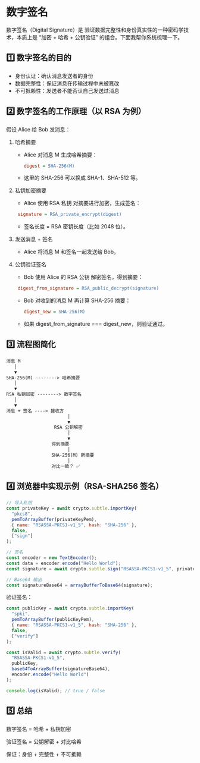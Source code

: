# 数字签名

数字签名（Digital Signature）是 验证数据完整性和身份真实性的一种密码学技术，本质上是 “加密 + 哈希 + 公钥验证” 的组合。下面我帮你系统梳理一下。

## 1️⃣ 数字签名的目的

- 身份认证：确认消息发送者的身份
- 数据完整性：保证消息在传输过程中未被篡改
- 不可抵赖性：发送者不能否认自己发送过消息

## 2️⃣ 数字签名的工作原理（以 RSA 为例）

假设 Alice 给 Bob 发消息：

1. 哈希摘要
   - Alice 对消息 M 生成哈希摘要：

     ```ini
     digest = SHA-256(M)
     ```

   - 这里的 SHA-256 可以换成 SHA-1、SHA-512 等。
2. 私钥加密摘要
   - Alice 使用 RSA 私钥 对摘要进行加密，生成签名：

    ```ini
     signature = RSA_private_encrypt(digest)
    ```

   - 签名长度 = RSA 密钥长度（比如 2048 位）。
3. 发送消息 + 签名
   - Alice 将消息 M 和签名一起发送给 Bob。
4. 公钥验证签名
   - Bob 使用 Alice 的 RSA 公钥 解密签名，得到摘要：

    ```ini
     digest_from_signature = RSA_public_decrypt(signature)
     ```

   - Bob 对收到的消息 M 再计算 SHA-256 摘要：

     ```ini
     digest_new = SHA-256(M)
     ```

   - 如果 digest_from_signature === digest_new，则验证通过。

## 3️⃣ 流程图简化

```txt
消息 M
   │
   ▼
SHA-256(M) --------> 哈希摘要
   │
   ▼
RSA 私钥加密 --------> 数字签名
   │
   ▼
消息 + 签名 ----> 接收方
                       │
                       ▼
                  RSA 公钥解密
                       │
                       ▼
                 得到摘要
                       │
                 SHA-256(M) 新摘要
                       │
                 对比一致？ ✅
```

## 4️⃣ 浏览器中实现示例（RSA-SHA256 签名）

```js
// 导入私钥
const privateKey = await crypto.subtle.importKey(
  "pkcs8",
  pemToArrayBuffer(privateKeyPem),
  { name: "RSASSA-PKCS1-v1_5", hash: "SHA-256" },
  false,
  ["sign"]
);

// 签名
const encoder = new TextEncoder();
const data = encoder.encode("Hello World");
const signature = await crypto.subtle.sign("RSASSA-PKCS1-v1_5", privateKey, data);

// Base64 输出
const signatureBase64 = arrayBufferToBase64(signature);
```

验证签名：

```js
const publicKey = await crypto.subtle.importKey(
  "spki",
  pemToArrayBuffer(publicKeyPem),
  { name: "RSASSA-PKCS1-v1_5", hash: "SHA-256" },
  false,
  ["verify"]
);

const isValid = await crypto.subtle.verify(
  "RSASSA-PKCS1-v1_5",
  publicKey,
  base64ToArrayBuffer(signatureBase64),
  encoder.encode("Hello World")
);

console.log(isValid); // true / false
```

## 5️⃣ 总结

数字签名 = 哈希 + 私钥加密

验证签名 = 公钥解密 + 对比哈希

保证：身份 + 完整性 + 不可抵赖
